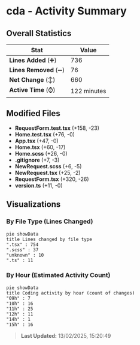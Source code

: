 # cda - Activity Summary 

## Overall Statistics

| Stat                   | Value                                                             |
| ---------------------- | ----------------------------------------------------------------- |
| **Lines Added** (➕)   | 736                                          |
| **Lines Removed** (➖) | 76                                        |
| **Net Change** (↕)    | 660                |
| **Active Time** (⌚)   | 122 minutes |


## Modified Files
- **RequestForm.test.tsx** (+158, -23)
- **Home.test.tsx** (+76, -0)
- **App.tsx** (+47, -0)
- **Home.tsx** (+60, -17)
- **Home.scss** (+26, -0)
- **.gitignore** (+7, -3)
- **NewRequest.scss** (+6, -5)
- **NewRequest.tsx** (+25, -2)
- **RequestForm.tsx** (+320, -26)
- **version.ts** (+11, -0)

## Visualizations

### By File Type (Lines Changed)

```mermaid
pie showData
title Lines changed by file type
".tsx" : 754
".scss" : 37
"unknown" : 10
".ts" : 11
```

### By Hour (Estimated Activity Count)

```mermaid
pie showData
title Coding activity by hour (count of changes)
"09h" : 7
"10h" : 16
"11h" : 25
"12h" : 11
"14h" : 1
"15h" : 16
```


> **Last Updated:** 13/02/2025, 15:20:49